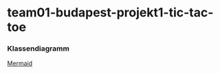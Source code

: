 # team01-budapest-projekt1-tic-tac-toe

### Klassendiagramm
[Mermaid](https://github.zhaw.ch/PM1-IT24aZH-wahl-fame-lieh-dihl-pasu/team01-budapest-projekt1-tic-tac-toe/blob/main/classStructure.md)
